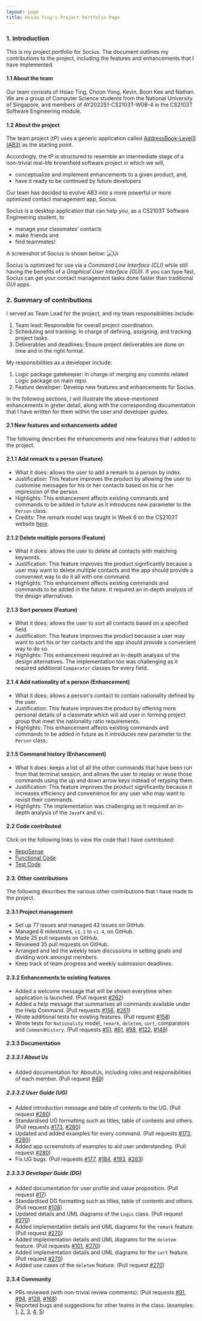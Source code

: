 ```yaml
---
layout: page
title: Hsiao Ting's Project Portfolio Page
---
```

### 1. Introduction

This is my project portfolio for Socius. The document outlines my contributions to the project, including the features and enhancements that I have implemented.

#### 1.1 About the team

Our team consists of Hsiao Ting, Choon Yong, Kevin, Boon Kee and Nathan. We are a group of Computer Science students from the National University of Singapore, and members of AY2022S1-CS2103T-W08-4 in the CS2103T Software Engineering module.

#### 1.2 About the project

The team project (tP) uses a generic application called [AddressBook-Level3 (AB3)](https://se-education.org) as the starting point.

Accordingly, the tP is structured to resemble an intermediate stage of a non-trivial real-life brownfield software project in which we will,
* conceptualize and implement enhancements to a given product, and,
* have it ready to be continued by future developers

Our team has decided to evolve AB3 into a more powerful or more optimized contact management app, Socius.

Socius is a desktop application that can help you, as a CS2103T Software Engineering student, to
* manage your classmates’ contacts
* make friends and
* find teammates!

A screenshot of Socius is shown below:
![Ui](../images/Quickstart.png)

Socius is optimized for use via a *Command Line Interface (CLI)* while still having the benefits of a *Graphical User Interface (GUI)*.
If you can type fast, Socius can get your contact management tasks done faster than traditional *GUI* apps.

### 2. Summary of contributions

I served as Team Lead for the project, and my team responsibilities include:
  1. Team lead: Responsible for overall project coordination.
  2. Scheduling and tracking: In charge of defining, assigning, and tracking project tasks.
  3. Deliverables and deadlines: Ensure project deliverables are done on time and in the right format.

My responsibilities as a developer include:
  1. Logic package gatekeeper: In charge of merging any commits related Logic package on main repo.
  2. Feature developer: Develop new features and enhancements for Socius.

In the following sections, I will illustrate the above-mentioned enhancements in greter detail, along with the corresponding documentation that I have written for them within the user and developer guides.

#### 2.1 New features and enhancements added

The following describes the enhancements and new features that I added to the project.

#### 2.1.1 Add remark to a person (Feature)
* What it does: allows the user to add a remark to a person by index.
* Justification: This feature improves the product by allowing the user to customise messages for his or her contacts based on his or her impression of the person.
* Highlights: This enhancement affects existing commands and commands to be added in future as it introduces new parameter to the `Person` class.
* Credits: The remark model was taught in Week 6 on the CS2103T website [here](https://nus-cs2103-ay2122s1.github.io/tp/tutorials/AddRemark.html).

#### 2.1.2 Delete multiple persons (Feature)
* What it does: allows the user to delete all contacts with matching keywords.
* Justification: This feature improves the product significantly because a user may want to delete multiple contacts and the app should provide a convenient way to do it all with one command.
* Highlights: This enhancement affects existing commands and commands to be added in the future. It required an in-depth analysis of the design alternatives.

#### 2.1.3 Sort persons (Feature)
* What it does: allows the user to sort all contacts based on a specified field.
* Justification: This feature improves the product because a user may want to sort his or her contacts and the app should provide a convenient way to do so.
* Highlights: This enhancement required an in-depth analysis of the design alternatives. The implementation too was challenging as it required additional `Comparator` classes for every field.

#### 2.1.4 Add nationality of a person (Enhancement)
* What it does: allows a person's contact to contain nationality defined by the user.
* Justification: This feature improves the product by offering more personal details of a classmate which will aid user in forming project group that meet the nationality ratio requirements.
* Highlights: This enhancement affects existing commands and commands to be added in future as it introduces new parameter to the `Person` class.

#### 2.1.5 Command history (Enhancement)
* What it does: keeps a list of all the other commands that have been run from that terminal session, and allows the user to replay or reuse those commands using the up and down arrow keys instead of retyping them.
* Justification: This feature improves the product significantly because it increases efficiency and convenience for any user who may want to revisit their commands.
* Highlights: The implementation was challenging as it required an in-depth analysis of the `JavaFX` and `Ui`.

#### 2.2 Code contributed

Click on the following links to view the code that I have contributed:

* [RepoSense](https://nus-cs2103-ay2122s1.github.io/tp-dashboard/?search=hsiaoting&sort=groupTitle&sortWithin=title&timeframe=commit&mergegroup=&groupSelect=groupByRepos&breakdown=false&since=2021-09-17&tabOpen=true&tabType=authorship&tabAuthor=hsiaotingluv&tabRepo=AY2122S1-CS2103T-W08-4%2Ftp%5Bmaster%5D&authorshipIsMergeGroup=false&authorshipFileTypes=docs~functional-code~test-code)
* [Functional Code](https://github.com/AY2122S1-CS2103T-W08-4/tp/tree/master/src/main/java/seedu/address)
* [Test Code](https://github.com/AY2122S1-CS2103T-W08-4/tp/tree/master/src/test/java/seedu/address)

#### 2.3. Other contributions

The following describes the various other contributions that I have made to the project.

#### 2.3.1 Project management
  * Set up 77 issues and managed 42 issues on GitHub.
  * Managed 6 milestones, `v1.1` to `v1.4`, on GitHub.
  * Made 25 pull requests on GitHub.
  * Reviewed 35 pull requests on GitHub.
  * Arranged and led the weekly team discussions in setting goals and dividing work amongst members.
  * Keep track of team progress and weekly submission deadlines.

#### 2.3.2 Enhancements to existing features
  * Added a welcome message that will be shown everytime when application is launched. (Pull request [\#262](https://github.com/AY2122S1-CS2103T-W08-4/tp/pull/262))
  * Added a help message that summarises all commands available under the Help Command. (Pull requests [\#156](https://github.com/AY2122S1-CS2103T-W08-4/tp/pull/156), [\#261](https://github.com/AY2122S1-CS2103T-W08-4/tp/pull/261))
  * Wrote additional tests for existing features. (Pull request [\#158](https://github.com/AY2122S1-CS2103T-W08-4/tp/pull/158))
  * Wrote tests for `Nationality` model, `remark`, `deletem`, `sort`, comparators and `CommandHistory`. (Pull requests [\#51](https://github.com/AY2122S1-CS2103T-W08-4/tp/pull/51), [\#61](https://github.com/AY2122S1-CS2103T-W08-4/tp/pull/61), [\#98](https://github.com/AY2122S1-CS2103T-W08-4/tp/pull/98), [\#122](https://github.com/AY2122S1-CS2103T-W08-4/tp/pull/122), [\#149](https://github.com/AY2122S1-CS2103T-W08-4/tp/pull/149))

#### 2.3.3 Documentation

##### 2.3.3.1 About Us
  * Added documentation for AboutUs, including roles and responsibilities of each member. (Pull request [\#49](https://github.com/AY2122S1-CS2103T-W08-4/tp/pull/49))

##### 2.3.3.2 User Guide (UG)
  * Added introduction message and table of contents to the UG. (Pull request [\#280](https://github.com/AY2122S1-CS2103T-W08-4/tp/pull/280))
  * Standardised UG formatting such as titles, table of contents and others. (Pull requests [\#173](https://github.com/AY2122S1-CS2103T-W08-4/tp/pull/173), [\#280](https://github.com/AY2122S1-CS2103T-W08-4/tp/pull/280))
  * Updated and added examples for every command. (Pull requests [\#173](https://github.com/AY2122S1-CS2103T-W08-4/tp/pull/173), [\#280](https://github.com/AY2122S1-CS2103T-W08-4/tp/pull/280))
  * Added app screenshots of examples to aid user understanding. (Pull request [\#280](https://github.com/AY2122S1-CS2103T-W08-4/tp/pull/280))
  * Fix UG bugs. (Pull requests [\#177](https://github.com/AY2122S1-CS2103T-W08-4/tp/pull/177), [\#184](https://github.com/AY2122S1-CS2103T-W08-4/tp/pull/184), [\#193](https://github.com/AY2122S1-CS2103T-W08-4/tp/pull/193/files), [\#263](https://github.com/AY2122S1-CS2103T-W08-4/tp/pull/263))

##### 2.3.3.3 Developer Guide (DG)
  * Added documentation for user profile and value proposition. (Pull request [\#17](https://github.com/AY2122S1-CS2103T-W08-4/tp/pull/17))
  * Standardised DG formatting such as titles, table of contents and others. (Pull request [\#108](https://github.com/AY2122S1-CS2103T-W08-4/tp/pull/108))
  * Updated details and UML diagrams of the `Logic` class. (Pull request [\#270](https://github.com/AY2122S1-CS2103T-W08-4/tp/pull/270))
  * Added implementation details and UML diagrams for the `remark` feature. (Pull request [\#270](https://github.com/AY2122S1-CS2103T-W08-4/tp/pull/270))
  * Added implementation details and UML diagrams for the `deletem` feature. (Pull requests [\#101](https://github.com/AY2122S1-CS2103T-W08-4/tp/pull/101/files), [\#270](https://github.com/AY2122S1-CS2103T-W08-4/tp/pull/270))
  * Added implementation details and UML diagrams for the `sort` feature. (Pull request [\#270](https://github.com/AY2122S1-CS2103T-W08-4/tp/pull/270))
  * Added use cases of the `deletem` feature. (Pull request [\#270](https://github.com/AY2122S1-CS2103T-W08-4/tp/pull/270))

#### 2.3.4 Community
  * PRs reviewed (with non-trivial review comments): (Pull requests [\#91](https://github.com/AY2122S1-CS2103T-W08-4/tp/pull/91), [\#94](https://github.com/AY2122S1-CS2103T-W08-4/tp/pull/94), [\#128](https://github.com/AY2122S1-CS2103T-W08-4/tp/pull/128), [\#168](https://github.com/AY2122S1-CS2103T-W08-4/tp/pull/168))
  * Reported bugs and suggestions for other teams in the class. (examples: [1](https://github.com/AY2122S1-CS2103T-T13-1/tp/issues/136), [2](https://github.com/AY2122S1-CS2103T-T13-1/tp/issues/147), [3](https://github.com/AY2122S1-CS2103T-T13-1/tp/issues/152), [4](https://github.com/AY2122S1-CS2103T-T13-1/tp/issues/154), [5](https://github.com/AY2122S1-CS2103T-T13-1/tp/issues/155))
